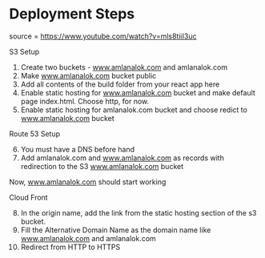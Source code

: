
#   Deployment Steps

source = https://www.youtube.com/watch?v=mls8tiiI3uc

S3 Setup

1. Create two buckets - www.amlanalok.com and amlanalok.com
2. Make www.amlanalok.com bucket public
3. Add all contents of the build folder from your react app here
4. Enable static hosting for www.amlanalok.com bucket and make default page index.html. Choose http, for now.
5. Enable static hosting for amlanalok.com bucket and choose redict to www.amlanalok.com bucket

Route 53 Setup

6. You must have a DNS before hand
7. Add amlanalok.com and www.amlanalok.com as records with redirection to the S3 www.amlanalok.com bucket

Now, www.amlanalok.com should start working

Cloud Front

8. In the origin name, add the link from the static hosting section of the s3 bucket.
9. Fill the Alternative Domain Name as the domain name like www.amlanalok.com and amlanalok.com
10. Redirect from HTTP to HTTPS